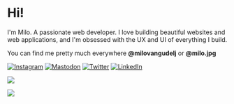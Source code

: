 # Hi!

I'm Milo. A passionate web developer. I love building beautiful websites and web applications, and I'm obsessed with the UX and UI of everything I build.

You can find me pretty much everywhere **@milovangudelj** or **@milo.jpg**


[![Instagram](https://img.shields.io/static/v1?label=&logo=instagram&message=Instagram&logoColor=E4405F&labelColor=ffffff&color=E4405F)](https://instagram.com/milo.jpg)
[![Mastodon](https://img.shields.io/static/v1?label=&logo=mastodon&message=Mastodon&logoColor=6364FF&labelColor=ffffff&color=6364FF)](https://mastodon.social/@ilikemartians)
[![Twitter](https://img.shields.io/static/v1?label=&logo=twitter&message=Twitter&logoColor=1DA1F2&labelColor=ffffff&color=1DA1F2)](https://twitter.com/milovangudelj)
[![LinkedIn](https://img.shields.io/static/v1?label=&logo=linkedin&message=LinkedIn&logoColor=0A66C2&labelColor=ffffff&color=0A66C2)](https://www.linkedin.com/in/milovangudelj/)

![](https://stats.milovangudelj.com/api?username=milovangudelj&show_icons=true&theme=github_dark)

![](https://stats.milovangudelj.com/api/top-langs/?username=milovangudelj&layout=compact&theme=github_dark&hide=html,css,php&langs_count=6)
